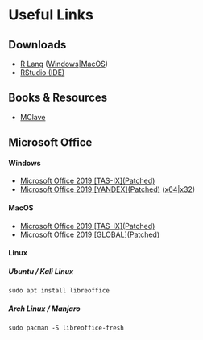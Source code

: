 # Useful Links

## Downloads

- [R Lang](https://www.r-project.org/) ([Windows](https://cran.cmm.msu.ru/bin/windows/)|[MacOS](https://cran.cmm.msu.ru/bin/macosx/))
- [RStudio (IDE)](https://rstudio.com/)

## Books & Resources

- [MClave](/files/isds/Mclave.pdf)

## Microsoft Office

#### Windows

- [Microsoft Office 2019 \[TAS-IX\](Patched)](https://alltor.me/viewtopic.php?t=147583)
- [Microsoft Office 2019 \[YANDEX\](Patched)](https://yadi.sk/d/M4xy8BhyAdThUA?w=1) ([x64](https://yadi.sk/d/OYII8GaZ0plsDw)|[x32](https://yadi.sk/d/HkqUY2PrgnGQgw))

#### MacOS
- [Microsoft Office 2019 \[TAS-IX\](Patched)](https://alltor.me/viewtopic.php?t=154970)
- [Microsoft Office 2019 \[GLOBAL\](Patched)](https://nmac.to/microsoft-office/)

#### Linux

##### Ubuntu / Kali Linux
```shell script
sudo apt install libreoffice
```

##### Arch Linux / Manjaro
```shell script
sudo pacman -S libreoffice-fresh
```
